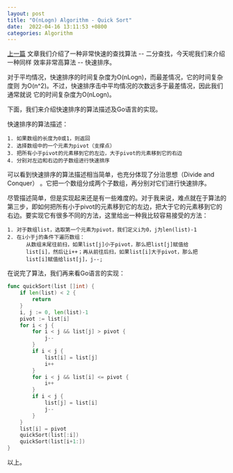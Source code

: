 ```yaml
---
layout: post
title: "O(nLogn) Algorithm - Quick Sort"
date:  2022-04-16 13:11:53 +0800
categories: Algorithm
---
```


[上一篇](https://guo-sj.github.io/algorithm/2022/04/16/binary-search.html)
文章我们介绍了一种非常快速的查找算法 -- 二分查找，今天呢我们来介绍一种同样
效率非常高算法 -- 快速排序。

对于平均情况，快速排序的时间复杂度为O(nLogn)，而最差情况，它的时间复杂度则
为O(n^2)。不过，快速排序击中平均情况的次数远多于最差情况，因此我们通常就说
它的时间复杂度为O(nLogn)。

下面，我们来介绍快速排序的算法描述及Go语言的实现。

快速排序的算法描述：
```
1. 如果数组的长度为0或1，则返回
2. 选择数组中的一个元素为pivot（支撑点）
3. 把所有小于pivot的元素移到它的左边，大于pivot的元素移到它的右边
4. 分别对左边和右边的子数组进行快速排序
```
可以看到快速排序的算法描述相当简单，也充分体现了分治思想（Divide and Conquer）
。它把一个数组分成两个子数组，再分别对它们进行快速排序。

尽管描述简单，但是实现起来还是有一些难度的。对于我来说，难点就在于算法的
第三步，即如何把所有小于pivot的元素移到它的左边，把大于它的元素移到它的
右边。要实现它有很多不同的方法，这里给出一种我比较容易接受的方法：
```
1. 对于数组list，选取第一个元素为pivot，我们定义i为0，j为len(list)-1
2. 在i小于j的条件下遍历数组：
      从数组末尾往前扫，如果list[j]小于pivot，那么把list[j]赋值给
      list[i]，然后让i++；再从前往后扫，如果list[i]大于pivot，那么把
      list[i]赋值给list[j]，j--;
```

在说完了算法，我们再来看Go语言的实现：
```go
func quickSort(list []int) {
    if len(list) < 2 {
        return
    }
    i, j := 0, len(list)-1
    pivot := list[i]
    for i < j {
        for i < j && list[j] > pivot {
            j--
        }
        if i < j {
            list[i] = list[j]
            i++
        }
        for i < j && list[i] <= pivot {
            i++
        }
        if i < j {
            list[j] = list[i]
            j--
        }
    }
    list[i] = pivot
    quickSort(list[:i])
    quickSort(list[i+1:])
}

```

以上。
